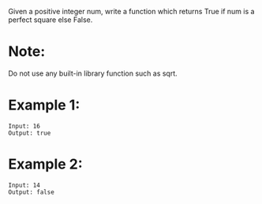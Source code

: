 ﻿﻿Given a positive integer num, write a function which returns True if num is a perfect square else False.

# Note: 

Do not use any built-in library function such as sqrt.

# Example 1:
```
Input: 16
Output: true
```
# Example 2:
```
Input: 14
Output: false
```